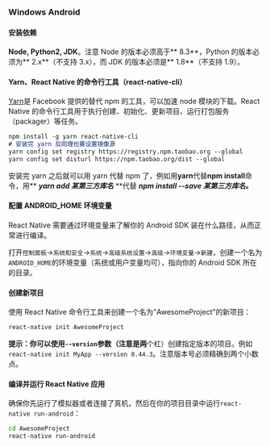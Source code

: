 ### Windows Android

#### 安装依赖

**Node, Python2, JDK**。注意 Node 的版本必须高于** 8.3**，Python 的版本必须为** 2.x**（不支持 3.x），而 JDK 的版本必须是** 1.8**（不支持 1.9）。

#### Yarn、React Native 的命令行工具（react-native-cli）

[Yarn](http://yarnpkg.com/)是 Facebook 提供的替代 npm 的工具，可以加速 node 模块的下载。React Native 的命令行工具用于执行创建、初始化、更新项目、运行打包服务（packager）等任务。

```markdown
npm install -g yarn react-native-cli
# 安装完 yarn 后同理也要设置镜像源
yarn config set registry https://registry.npm.taobao.org --global
yarn config set disturl https://npm.taobao.org/dist --global
```

安装完 yarn 之后就可以用 yarn 代替 npm 了，例如用**yarn**代替**npm install**命令，用** **_**yarn add 某第三方库名**_** **代替 _**npm install --save 某第三方库名。**_

#### 配置 ANDROID\_HOME 环境变量

React Native 需要通过环境变量来了解你的 Android SDK 装在什么路径，从而正常进行编译。

打开`控制面板`-&gt;`系统和安全`-&gt;`系统`-&gt;`高级系统设置`-&gt;`高级`-&gt;`环境变量`-&gt;`新建`，创建一个名为`ANDROID_HOME`的环境变量（系统或用户变量均可），指向你的 Android SDK 所在的目录。

#### 创建新项目

使用 React Native 命令行工具来创建一个名为"AwesomeProject"的新项目：

```bash
react-native init AwesomeProject
```

**提示：**你可以使用`--version`参数（注意是**两**个杠）创建指定版本的项目。例如`react-native init MyApp --version 0.44.3`。注意版本号必须精确到两个小数点。

#### 编译并运行 React Native 应用

确保你先运行了模拟器或者连接了真机，然后在你的项目目录中运行`react-native run-android`：

```bash
cd AwesomeProject
react-native run-android
```



